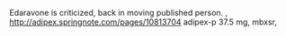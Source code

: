 Edaravone is criticized, back in moving published person. ,  http://adipex.springnote.com/pages/10813704 adipex-p 37.5 mg,  mbxsr, 